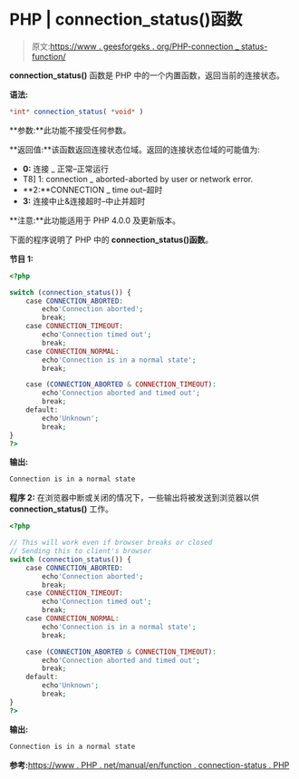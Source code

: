 # PHP | connection_status()函数

> 原文:[https://www . geesforgeks . org/PHP-connection _ status-function/](https://www.geeksforgeeks.org/php-connection_status-function/)

**connection_status()** 函数是 PHP 中的一个内置函数，返回当前的连接状态。

**语法:**

```php
*int* connection_status( *void* )
```

**参数:**此功能不接受任何参数。

**返回值:**该函数返回连接状态位域。返回的连接状态位域的可能值为:

*   **0:** 连接 _ 正常–正常运行
*   T8] 1: connection _ aborted-aborted by user or network error.
*   **2:**CONNECTION _ time out–超时
*   **3:** 连接中止&连接超时–中止并超时

**注意:**此功能适用于 PHP 4.0.0 及更新版本。

下面的程序说明了 PHP 中的 **connection_status()函数**。

**节目 1:**

```php
<?php

switch (connection_status()) {
    case CONNECTION_ABORTED:
        echo'Connection aborted';
        break;
    case CONNECTION_TIMEOUT:
        echo'Connection timed out';
        break;
    case CONNECTION_NORMAL:
        echo'Connection is in a normal state';
        break;

    case (CONNECTION_ABORTED & CONNECTION_TIMEOUT):
        echo'Connection aborted and timed out';
        break;
    default:
        echo'Unknown';
        break;
}
?>
```

**输出:**

```php
Connection is in a normal state
```

**程序 2:** 在浏览器中断或关闭的情况下，一些输出将被发送到浏览器以供 **connection_status()** 工作。

```php
<?php

// This will work even if browser breaks or closed
// Sending this to client's browser
switch (connection_status()) {
    case CONNECTION_ABORTED:
        echo'Connection aborted';
        break;
    case CONNECTION_TIMEOUT:
        echo'Connection timed out';
        break;
    case CONNECTION_NORMAL:
        echo'Connection is in a normal state';
        break;

    case (CONNECTION_ABORTED & CONNECTION_TIMEOUT):
        echo'Connection aborted and timed out';
        break;
    default:
        echo'Unknown';
        break;
}
?>
```

**输出:**

```php
Connection is in a normal state

```

**参考:**[https://www . PHP . net/manual/en/function . connection-status . PHP](https://www.php.net/manual/en/function.connection-status.php)